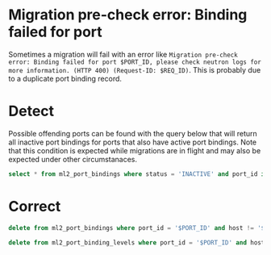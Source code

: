 # Migration pre-check error: Binding failed for port 

Sometimes a migration will fail with an error like `Migration pre-check error: Binding failed for port $PORT_ID, please check neutron logs for more information. (HTTP 400) (Request-ID: $REQ_ID)`. This is probably due to a duplicate port binding record.

# Detect

Possible offending ports can be found with the query below that will return all inactive port bindings for ports that also have active port bindings. Note that this condition is expected while migrations are in flight and may also be expected under other circumstanaces.

````SQL
select * from ml2_port_bindings where status = 'INACTIVE' and port_id in (select port_id from ml2_port_bindings where status = 'ACTIVE') ;
````

# Correct

````SQL
delete from ml2_port_bindings where port_id = '$PORT_ID' and host != '$HOST';

delete from ml2_port_binding_levels where port_id = '$PORT_ID' and host != '$HOST';
````
